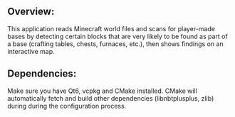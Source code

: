 ## Overview:
This application reads Minecraft world files and scans for player-made bases by detecting certain blocks that are very likely to be found as part of a base (crafting tables, chests, furnaces, etc.), then shows findings on an interactive map.

## Dependencies:
Make sure you have Qt6, vcpkg and CMake installed. CMake will automatically fetch and build other dependencies (libnbtplusplus, zlib) during during the configuration process.